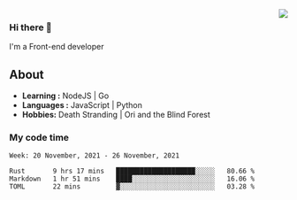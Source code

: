 <img align='right' src="https://github-readme-stats.vercel.app/api?username=strugglebak&show_icons=true">

### Hi there 👋

I'm a Front-end developer

## About

-  **Learning :** NodeJS | Go
-  **Languages :** JavaScript | Python
-  **Hobbies:** Death Stranding | Ori and the Blind Forest

### My code time

<!--START_SECTION:waka-->
```text
Week: 20 November, 2021 - 26 November, 2021

Rust       9 hrs 17 mins   ████████████████████░░░░░   80.66 % 
Markdown   1 hr 51 mins    ████░░░░░░░░░░░░░░░░░░░░░   16.06 % 
TOML       22 mins         ▓░░░░░░░░░░░░░░░░░░░░░░░░   03.28 % 
```
<!--END_SECTION:waka-->
